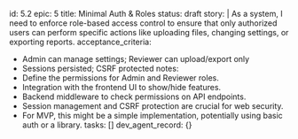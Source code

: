 id: 5.2
epic: 5
title: Minimal Auth & Roles
status: draft
story: |
  As a system, I need to enforce role-based access control to ensure that only authorized users can perform specific actions like uploading files, changing settings, or exporting reports.
acceptance_criteria:
  - Admin can manage settings; Reviewer can upload/export only
  - Sessions persisted; CSRF protected
notes:
  - Define the permissions for Admin and Reviewer roles.
  - Integration with the frontend UI to show/hide features.
  - Backend middleware to check permissions on API endpoints.
  - Session management and CSRF protection are crucial for web security.
  - For MVP, this might be a simple implementation, potentially using basic auth or a library.
tasks: []
dev_agent_record: {}